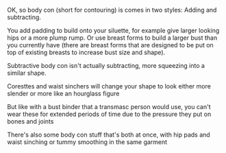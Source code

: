 
OK, so body con (short for contouring) is comes in two styles: Adding and subtracting.

You add padding to build onto your siluette, for example give larger looking hips or a more plump rump. Or use breast forms to build a larger bust than you currently have (there are breast forms that are designed to be put on top of existing breasts to increase bust size and shape).

  

Subtractive body con isn't actually subtracting, more squeezing into a similar shape.

Coresttes and waist sinchers will change your shape to look either more slender or more like an hourglass figure

  

But like with a bust binder that a transmasc person would use, you can't wear these for extended periods of time due to the pressure they put on bones and joints

  

There's also some body con stuff that's both at once, with hip pads and waist sinching or tummy smoothing in the same garment